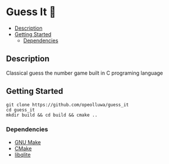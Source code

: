 # Guess It 👋

- [Description](#description)
- [Getting Started](#getting-started)
  - [Dependencies](#dependencies)

## Description

Classical guess the number game built in C programing language

## Getting Started

```shell
git clone https://github.com/opeolluwa/guess_it
cd guess_it
mkdir build && cd build && cmake ..
```

### Dependencies

- [GNU Make](https:gnu.org/software/make)
- [CMake](https://cmake.org)
- [libqlite](https://sqlite.org)
